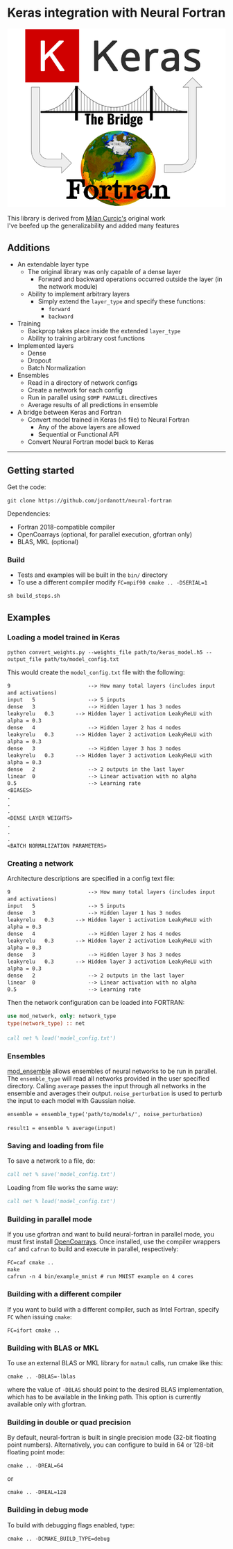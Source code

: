 # Keras integration with Neural Fortran

![](https://github.com/jordanott/neural-fortran/blob/master/Figures/logo.png?raw=true)

This library is derived from [Milan Curcic's](https://github.com/jordanott/neural-fortran) original work  
I've beefed up the generalizability and added many features

## Additions
* An extendable layer type
  * The original library was only capable of a dense layer
    * Forward and backward operations occurred outside the layer (in the network module)
  * Ability to implement arbitrary layers
    * Simply extend the `layer_type` and specify these functions:
      * `forward`
      * `backward`
* Training
  * Backprop takes place inside the extended `layer_type`
  * Ability to training arbitrary cost functions
* Implemented layers
  * Dense
  * Dropout
  * Batch Normalization
* Ensembles
  * Read in a directory of network configs
  * Create a network for each config
  * Run in parallel using `$OMP PARALLEL` directives
  * Average results of all predictions in ensemble
* A bridge between Keras and Fortran
  * Convert model trained in Keras (`h5` file) to Neural Fortran
    * Any of the above layers are allowed
    * Sequential or Functional API
  * Convert Neural Fortran model back to Keras

---

## Getting started

Get the code:

```
git clone https://github.com/jordanott/neural-fortran
```

Dependencies:

* Fortran 2018-compatible compiler
* OpenCoarrays (optional, for parallel execution, gfortran only)
* BLAS, MKL (optional)

### Build
* Tests and examples will be built in the `bin/` directory
* To use a different compiler modify `FC=mpif90 cmake .. -DSERIAL=1`

```
sh build_steps.sh
```

## Examples

### Loading a model trained in Keras

```
python convert_weights.py --weights_file path/to/keras_model.h5 --output_file path/to/model_config.txt
```

This would create the `model_config.txt` file with the following:
```
9                         --> How many total layers (includes input and activations)
input	5                 --> 5 inputs
dense	3                 --> Hidden layer 1 has 3 nodes
leakyrelu	0.3       --> Hidden layer 1 activation LeakyReLU with alpha = 0.3
dense	4                 --> Hidden layer 2 has 4 nodes
leakyrelu	0.3       --> Hidden layer 2 activation LeakyReLU with alpha = 0.3
dense	3                 --> Hidden layer 3 has 3 nodes
leakyrelu	0.3       --> Hidden layer 3 activation LeakyReLU with alpha = 0.3
dense	2                 --> 2 outputs in the last layer
linear	0                 --> Linear activation with no alpha
0.5                       --> Learning rate
<BIASES>
.
.
.
<DENSE LAYER WEIGHTS>
.
.
.
<BATCH NORMALIZATION PARAMETERS>
```

### Creating a network

Architecture descriptions are specified in a config text file:
```
9                         --> How many total layers (includes input and activations)
input	5                 --> 5 inputs
dense	3                 --> Hidden layer 1 has 3 nodes
leakyrelu	0.3       --> Hidden layer 1 activation LeakyReLU with alpha = 0.3
dense	4                 --> Hidden layer 2 has 4 nodes
leakyrelu	0.3       --> Hidden layer 2 activation LeakyReLU with alpha = 0.3
dense	3                 --> Hidden layer 3 has 3 nodes
leakyrelu	0.3       --> Hidden layer 3 activation LeakyReLU with alpha = 0.3
dense	2                 --> 2 outputs in the last layer
linear	0                 --> Linear activation with no alpha
0.5                       --> Learning rate
```

Then the network configuration can be loaded into FORTRAN:
```fortran
use mod_network, only: network_type
type(network_type) :: net

call net % load('model_config.txt')
```


### Ensembles
[mod_ensemble](https://github.com/jordanott/neural-fortran/blob/master/src/lib/mod_ensemble.F90) allows ensembles of neural networks to be run in parallel. The `ensemble_type` will read all networks provided in the user specified directory. Calling `average` passes the input through all networks in the ensemble and averages their output. `noise_perturbation` is used to perturb the input to each model with Gaussian noise.
```
ensemble = ensemble_type('path/to/models/', noise_perturbation)

result1 = ensemble % average(input)
```

### Saving and loading from file

To save a network to a file, do:

```fortran
call net % save('model_config.txt')
```

Loading from file works the same way:

```fortran
call net % load('model_config.txt')
```

### Building in parallel mode

If you use gfortran and want to build neural-fortran in parallel mode,
you must first install [OpenCoarrays](https://github.com/sourceryinstitute/OpenCoarrays).
Once installed, use the compiler wrappers `caf` and `cafrun` to build and execute
in parallel, respectively:

```
FC=caf cmake ..
make
cafrun -n 4 bin/example_mnist # run MNIST example on 4 cores
```

### Building with a different compiler

If you want to build with a different compiler, such as Intel Fortran,
specify `FC` when issuing `cmake`:

```
FC=ifort cmake ..
```

### Building with BLAS or MKL

To use an external BLAS or MKL library for `matmul` calls,
run cmake like this:

```
cmake .. -DBLAS=-lblas
```

where the value of `-DBLAS` should point to the desired BLAS implementation,
which has to be available in the linking path.
This option is currently available only with gfortran.

### Building in double or quad precision

By default, neural-fortran is built in single precision mode
(32-bit floating point numbers). Alternatively, you can configure to build
in 64 or 128-bit floating point mode:

```
cmake .. -DREAL=64
```

or

```
cmake .. -DREAL=128
```

### Building in debug mode

To build with debugging flags enabled, type:

```
cmake .. -DCMAKE_BUILD_TYPE=debug
```

